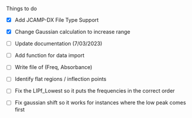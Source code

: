 Things to do

- [X] Add JCAMP-DX File Type Support
- [x] Change Gaussian calculation to increase range
- [ ] Update documentation (7/03/2023)
- [ ] Add function for data import
- [ ] Write file of (Freq, Absorbance)
- [ ] Identify flat regions / inflection points
- [ ] Fix the LIPf_Lowest so it puts the frequencies in the correct order
- [ ] Fix gaussian shift so it works for instances where the low peak comes first

